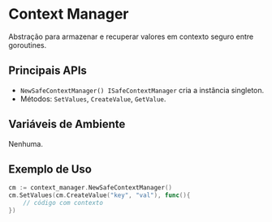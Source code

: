 # Context Manager

Abstração para armazenar e recuperar valores em contexto seguro entre goroutines.

## Principais APIs
- `NewSafeContextManager() ISafeContextManager` cria a instância singleton.
- Métodos: `SetValues`, `CreateValue`, `GetValue`.

## Variáveis de Ambiente
Nenhuma.

## Exemplo de Uso
```go
cm := context_manager.NewSafeContextManager()
cm.SetValues(cm.CreateValue("key", "val"), func(){
    // código com contexto
})
```
